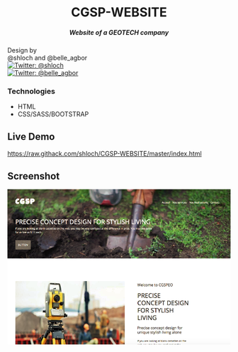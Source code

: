 <h1 align="center">CGSP-WEBSITE</h1>
<h5 align="center">Website of a GEOTECH company</h5>
<p>
            Design by <br />
            @shloch and @belle_agbor  <br />
            <a href="https://twitter.com/shloch" target="_blank">
                <img alt="Twitter: @shloch" src="https://img.shields.io/twitter/follow/shloch.svg?style=social" />
            </a> <br/>
             <a href="https://twitter.com/belle_agbor" target="_blank">
                <img alt="Twitter: @belle_agbor"
                    src="https://img.shields.io/twitter/follow/belle_agbor.svg?style=social" />
            </a>

            

           
</p>


### Technologies

- HTML
- CSS/SASS/BOOTSTRAP

## Live Demo
https://raw.githack.com/shloch/CGSP-WEBSITE/master/index.html

## Screenshot 
![alt text](https://github.com/shloch/CGSP-WEBSITE/blob/master/assets/images/screenshot.png)